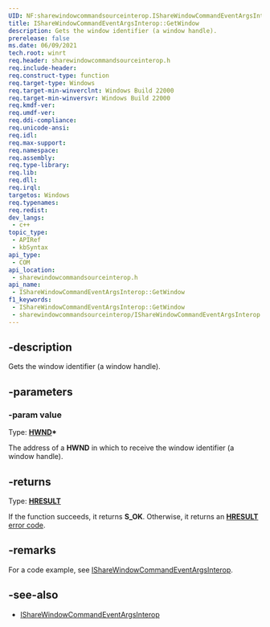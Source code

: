 ```yaml
---
UID: NF:sharewindowcommandsourceinterop.IShareWindowCommandEventArgsInterop.GetWindow
title: IShareWindowCommandEventArgsInterop::GetWindow
description: Gets the window identifier (a window handle).
prerelease: false
ms.date: 06/09/2021
tech.root: winrt
req.header: sharewindowcommandsourceinterop.h
req.include-header: 
req.construct-type: function
req.target-type: Windows
req.target-min-winverclnt: Windows Build 22000
req.target-min-winversvr: Windows Build 22000
req.kmdf-ver: 
req.umdf-ver: 
req.ddi-compliance: 
req.unicode-ansi: 
req.idl: 
req.max-support: 
req.namespace: 
req.assembly: 
req.type-library: 
req.lib: 
req.dll: 
req.irql: 
targetos: Windows
req.typenames: 
req.redist: 
dev_langs:
 - c++
topic_type:
 - APIRef
 - kbSyntax
api_type:
 - COM
api_location:
 - sharewindowcommandsourceinterop.h
api_name:
 - IShareWindowCommandEventArgsInterop::GetWindow
f1_keywords:
 - IShareWindowCommandEventArgsInterop::GetWindow
 - sharewindowcommandsourceinterop/IShareWindowCommandEventArgsInterop::GetWindow
---
```


## -description

Gets the window identifier (a window handle).


## -parameters

### -param value

Type: **[HWND](/windows/win32/winprog/windows-data-types)\***

The address of a **HWND** in which to receive the window identifier (a window handle).

## -returns

Type: **[HRESULT](/windows/win32/com/structure-of-com-error-codes)**

If the function succeeds, it returns **S_OK**. Otherwise, it returns an [**HRESULT**](/windows/desktop/com/structure-of-com-error-codes) [error code](/windows/win32/com/com-error-codes-10).

## -remarks

For a code example, see [IShareWindowCommandEventArgsInterop](nn-sharewindowcommandsourceinterop-isharewindowcommandeventargsinterop.md).

## -see-also

* [IShareWindowCommandEventArgsInterop](nn-sharewindowcommandsourceinterop-isharewindowcommandeventargsinterop.md)

